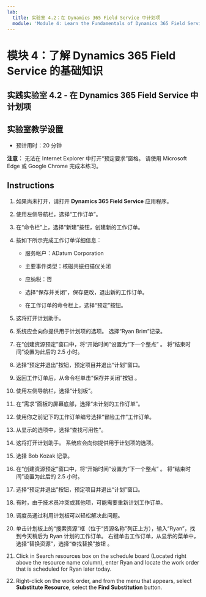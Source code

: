 ```yaml
---
lab:
  title: 实验室 4.2：在 Dynamics 365 Field Service 中计划项
  module: 'Module 4: Learn the Fundamentals of Dynamics 365 Field Service'
---
```


<a name="module-4-learn-the-fundamentals-of-dynamics-365-field-service"></a>模块 4：了解 Dynamics 365 Field Service 的基础知识
========================

## <a name="practice-lab-42---schedule-items-in-dynamics-365-field-service"></a>实践实验室 4.2 - 在 Dynamics 365 Field Service 中计划项

## <a name="lab-setup"></a>实验室教学设置

  - 预计用时：20 分钟

  **注意：** 无法在 Internet Explorer 中打开“预定要求”窗格。 请使用 Microsoft Edge 或 Google Chrome 完成本练习。
  
## <a name="instructions"></a>Instructions

1. 如果尚未打开，请打开 **Dynamics 365 Field Service** 应用程序。

2. 使用左侧导航栏，选择“工作订单”。

3. 在“命令栏”上，选择“新建”按钮，创建新的工作订单。 

4. 按如下所示完成工作订单详细信息：

    - 服务帐户：ADatum Corporation

    - 主要事件类型：核磁共振扫描仪关闭

    - 应纳税：否

    - 选择“保存并关闭”，保存更改，退出新的工作订单。

    - 在工作订单的命令栏上，选择“预定”按钮。  

5. 这将打开计划助手。

6. 系统应会向你提供用于计划项的选项。 选择“Ryan Brim”记录。

7. 在“创建资源预定”窗口中，将“开始时间”设置为“下一个整点”  。 将“结束时间”设置为此后的 2.5 小时。

8. 选择“预定并退出”按钮，预定项目并退出“计划”窗口。

9. 返回工作订单后，从命令栏单击“保存并关闭”按钮 。

10. 使用左侧导航栏，选择“计划板”。

11. 在“需求”面板的屏幕底部，选择“未计划的工作订单”。

12. 使用你之前记下的工作订单编号选择“冒险工作”工作订单。

13. 从显示的选项中，选择“查找可用性”。

14. 这将打开计划助手。 系统应会向你提供用于计划项的选项。

15. 选择 Bob Kozak 记录。

16. 在“创建资源预定”窗口中，将“开始时间”设置为“下一个整点”  。 将“结束时间”设置为此后的 2.5 小时。

17. 选择“预定并退出”按钮，预定项目并退出“计划”窗口。

18. 有时，由于技术员冲突或其他项，可能需要重新计划工作订单。

19. 调度员通过利用计划板可以轻松解决此问题。

20. 单击计划板上的“搜索资源”框（位于“资源名称”列正上方），输入“Ryan”，找到今天稍后为 Ryan 计划的工作订单。 右键单击工作订单，从显示的菜单中，选择“替换资源”，选择“查找替换”按钮 。

21. Click in Search resources box on the schedule board (Located right above the resource name column), enter Ryan and locate the work order that is scheduled for Ryan later today.

22. Right-click on the work order, and from the menu that appears, select <bpt id="p1">**</bpt>Substitute Resource<ept id="p1">**</ept>, select the <bpt id="p2">**</bpt>Find Substitution<ept id="p2">**</ept> button.
